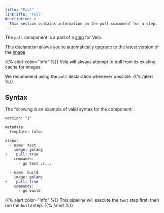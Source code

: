 ```yaml
---
title: "Pull"
linkTitle: "Pull"
description: >
  This section contains information on the pull component for a step.
---
```


The `pull` component is a part of a [step](/docs/usage/concepts/pipeline/steps) for Vela.

This declaration allows you to automatically upgrade to the latest version of the [image](/docs/usage/concepts/pipeline/step/image).

{{% alert color="info" %}}
Vela will always attempt to pull from its existing cache for images.

We recommend using the `pull` declaration whenever possible.
{{% /alert %}}

## Syntax

The following is an example of valid syntax for the component:

```diff
version: "1"

metadata:
  template: false

steps:
  - name: test
    image: golang
+    pull: true
    commands:
      - go test ./...

  - name: build
    image: golang
+    pull: true
    commands:
      - go build
```

{{% alert color="info" %}}
This pipeline will execute the `test` step first, then run the `build` step.
{{% /alert %}}
